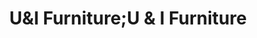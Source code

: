 ---
title: "U&I Furniture;U & I Furniture"
url: /logan/uundi-furniture-u-und-i-furniture/
shop: Möbel
---